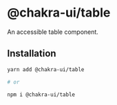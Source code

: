 # @chakra-ui/table

An accessible table component.

## Installation

```sh
yarn add @chakra-ui/table

# or

npm i @chakra-ui/table
```
